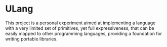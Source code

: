 # ULang

This project is a personal experiment aimed at implementing a language with a very limited set of primitives, 
yet full expressiveness, that can be easily mapped to other programming languages, providing a foundation for writing portable libraries.
